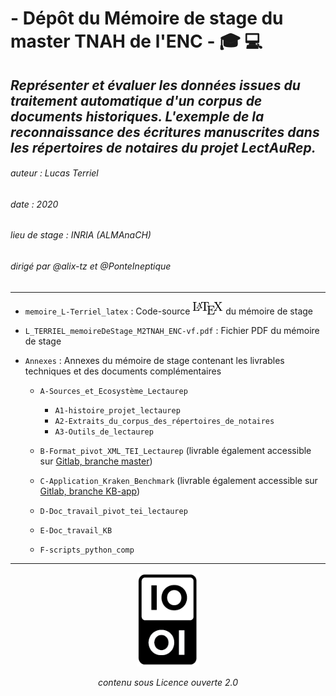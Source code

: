 # - Dépôt du Mémoire de stage du master TNAH de l'ENC - :mortar_board: :computer:

## *Représenter et évaluer les données issues du traitement automatique d'un corpus de documents historiques. L'exemple de la reconnaissance des écritures manuscrites dans les répertoires de notaires du projet LectAuRep.*
###### auteur : Lucas Terriel
###### date : 2020
###### lieu de stage : INRIA (ALMAnaCH)
###### dirigé par @alix-tz et @PonteIneptique 
--------------

- `memoire_L-Terriel_latex` : Code-source ![](latex_logo.png)   du mémoire de stage

- `L_TERRIEL_memoireDeStage_M2TNAH_ENC-vf.pdf` : Fichier PDF du mémoire de stage

- `Annexes` : Annexes du mémoire de stage contenant les livrables techniques et des documents complémentaires

    - `A-Sources_et_Ecosystème_Lectaurep`
        - `A1-histoire_projet_lectaurep`
        - `A2-Extraits_du_corpus_des_répertoires_de_notaires`
        - `A3-Outils_de_lectaurep`
        
    - `B-Format_pivot_XML_TEI_Lectaurep` (livrable également accessible sur [Gitlab, branche master](https://gitlab.inria.fr/almanach/lectaurep/documentation/-/tree/master))
    
    - `C-Application_Kraken_Benchmark` (livrable également accessible sur [Gitlab, branche KB-app](https://gitlab.inria.fr/dh-projects/kraken-benchmark/-/tree/KB-app))
    
    - `D-Doc_travail_pivot_tei_lectaurep`
    
    - `E-Doc_travail_KB`
    
    - `F-scripts_python_comp`

----------------

<p align="center">
  <img src="./memoire_L-Terriel_latex/images/etalab-logo.png" width="100px", height="150px"/>
</p>
<p align="center">
    <i>contenu sous Licence ouverte 2.0</i>
</p>

